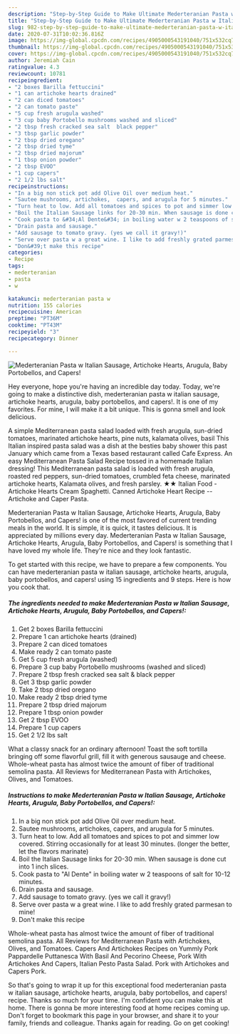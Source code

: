 ```yaml
---
description: "Step-by-Step Guide to Make Ultimate Mederteranian Pasta w Italian Sausage, Artichoke Hearts, Arugula, Baby Portobellos, and Capers!"
title: "Step-by-Step Guide to Make Ultimate Mederteranian Pasta w Italian Sausage, Artichoke Hearts, Arugula, Baby Portobellos, and Capers!"
slug: 982-step-by-step-guide-to-make-ultimate-mederteranian-pasta-w-italian-sausage-artichoke-hearts-arugula-baby-portobellos-and-capers
date: 2020-07-31T10:02:36.816Z
image: https://img-global.cpcdn.com/recipes/4905000543191040/751x532cq70/mederteranian-pasta-w-italian-sausage-artichoke-hearts-arugula-baby-portobellos-and-capers-recipe-main-photo.jpg
thumbnail: https://img-global.cpcdn.com/recipes/4905000543191040/751x532cq70/mederteranian-pasta-w-italian-sausage-artichoke-hearts-arugula-baby-portobellos-and-capers-recipe-main-photo.jpg
cover: https://img-global.cpcdn.com/recipes/4905000543191040/751x532cq70/mederteranian-pasta-w-italian-sausage-artichoke-hearts-arugula-baby-portobellos-and-capers-recipe-main-photo.jpg
author: Jeremiah Cain
ratingvalue: 4.3
reviewcount: 10781
recipeingredient:
- "2 boxes Barilla fettuccini"
- "1 can artichoke hearts drained"
- "2 can diced tomatoes"
- "2 can tomato paste"
- "5 cup fresh arugula washed"
- "3 cup baby Portobello mushrooms washed and sliced"
- "2 tbsp fresh cracked sea salt  black pepper"
- "3 tbsp garlic powder"
- "2 tbsp dried oregano"
- "2 tbsp dried tyme"
- "2 tbsp dried majorum"
- "1 tbsp onion powder"
- "2 tbsp EVOO"
- "1 cup capers"
- "2 1/2 lbs salt"
recipeinstructions:
- "In a big non stick pot add Olive Oil over medium heat."
- "Sautee mushrooms, artichokes,  capers, and arugula for 5 minutes."
- "Turn heat to low. Add all tomatoes and spices to pot and simmer low covered.  Stirring occasionally for at least 30 minutes. (longer the better, let the flavors marinate)"
- "Boil the Italian Sausage links for 20-30 min. When sausage is done cut into 1 inch slices."
- "Cook pasta to &#34;Al Dente&#34; in boiling water w 2 teaspoons of salt for 10-12 minutes."
- "Drain pasta and sausage."
- "Add sausage to tomato gravy. (yes we call it gravy!)"
- "Serve over pasta w a great wine. I like to add freshly grated parmesan to mine!"
- "Don&#39;t make this recipe"
categories:
- Recipe
tags:
- mederteranian
- pasta
- w

katakunci: mederteranian pasta w 
nutrition: 155 calories
recipecuisine: American
preptime: "PT36M"
cooktime: "PT43M"
recipeyield: "3"
recipecategory: Dinner

---
```



![Mederteranian Pasta w Italian Sausage, Artichoke Hearts, Arugula, Baby Portobellos, and Capers!](https://img-global.cpcdn.com/recipes/4905000543191040/751x532cq70/mederteranian-pasta-w-italian-sausage-artichoke-hearts-arugula-baby-portobellos-and-capers-recipe-main-photo.jpg)

Hey everyone, hope you're having an incredible day today. Today, we're going to make a distinctive dish, mederteranian pasta w italian sausage, artichoke hearts, arugula, baby portobellos, and capers!. It is one of my favorites. For mine, I will make it a bit unique. This is gonna smell and look delicious.

A simple Mediterranean pasta salad loaded with fresh arugula, sun-dried tomatoes, marinated artichoke hearts, pine nuts, kalamata olives, basil This Italian inspired pasta salad was a dish at the besties baby shower this past January which came from a Texas based restaurant called Cafe Express. An easy Mediterranean Pasta Salad Recipe tossed in a homemade Italian dressing! This Mediterranean pasta salad is loaded with fresh arugula, roasted red peppers, sun-dried tomatoes, crumbled feta cheese, marinated artichoke hearts, Kalamata olives, and fresh parsley. ★★ Italian Food - Artichoke Hearts Cream Spaghetti. Canned Artichoke Heart Recipe -- Artichoke and Caper Pasta.

Mederteranian Pasta w Italian Sausage, Artichoke Hearts, Arugula, Baby Portobellos, and Capers! is one of the most favored of current trending meals in the world. It is simple, it is quick, it tastes delicious. It is appreciated by millions every day. Mederteranian Pasta w Italian Sausage, Artichoke Hearts, Arugula, Baby Portobellos, and Capers! is something that I have loved my whole life. They're nice and they look fantastic.


To get started with this recipe, we have to prepare a few components. You can have mederteranian pasta w italian sausage, artichoke hearts, arugula, baby portobellos, and capers! using 15 ingredients and 9 steps. Here is how you cook that.

<!--inarticleads1-->

##### The ingredients needed to make Mederteranian Pasta w Italian Sausage, Artichoke Hearts, Arugula, Baby Portobellos, and Capers!:

1. Get 2 boxes Barilla fettuccini
1. Prepare 1 can artichoke hearts (drained)
1. Prepare 2 can diced tomatoes
1. Make ready 2 can tomato paste
1. Get 5 cup fresh arugula (washed)
1. Prepare 3 cup baby Portobello mushrooms (washed and sliced)
1. Prepare 2 tbsp fresh cracked sea salt &amp; black pepper
1. Get 3 tbsp garlic powder
1. Take 2 tbsp dried oregano
1. Make ready 2 tbsp dried tyme
1. Prepare 2 tbsp dried majorum
1. Prepare 1 tbsp onion powder
1. Get 2 tbsp EVOO
1. Prepare 1 cup capers
1. Get 2 1/2 lbs salt


What a classy snack for an ordinary afternoon! Toast the soft tortilla bringing off some flavorful grill, fill it with generous sausauge and cheese. Whole-wheat pasta has almost twice the amount of fiber of traditional semolina pasta. All Reviews for Mediterranean Pasta with Artichokes, Olives, and Tomatoes. 

<!--inarticleads2-->

##### Instructions to make Mederteranian Pasta w Italian Sausage, Artichoke Hearts, Arugula, Baby Portobellos, and Capers!:

1. In a big non stick pot add Olive Oil over medium heat.
1. Sautee mushrooms, artichokes,  capers, and arugula for 5 minutes.
1. Turn heat to low. Add all tomatoes and spices to pot and simmer low covered.  Stirring occasionally for at least 30 minutes. (longer the better, let the flavors marinate)
1. Boil the Italian Sausage links for 20-30 min. When sausage is done cut into 1 inch slices.
1. Cook pasta to &#34;Al Dente&#34; in boiling water w 2 teaspoons of salt for 10-12 minutes.
1. Drain pasta and sausage.
1. Add sausage to tomato gravy. (yes we call it gravy!)
1. Serve over pasta w a great wine. I like to add freshly grated parmesan to mine!
1. Don&#39;t make this recipe


Whole-wheat pasta has almost twice the amount of fiber of traditional semolina pasta. All Reviews for Mediterranean Pasta with Artichokes, Olives, and Tomatoes. Capers And Artichokes Recipes on Yummly Pork Pappardelle Puttanesca With Basil And Pecorino Cheese, Pork With Artichokes And Capers, Italian Pesto Pasta Salad. Pork with Artichokes and Capers Pork. 

So that's going to wrap it up for this exceptional food mederteranian pasta w italian sausage, artichoke hearts, arugula, baby portobellos, and capers! recipe. Thanks so much for your time. I'm confident you can make this at home. There is gonna be more interesting food at home recipes coming up. Don't forget to bookmark this page in your browser, and share it to your family, friends and colleague. Thanks again for reading. Go on get cooking!
